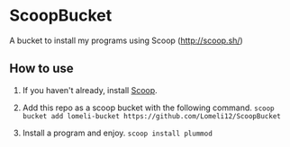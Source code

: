 # ScoopBucket
A bucket to install my programs using Scoop (http://scoop.sh/)

## How to use

1. If you haven't already, install [Scoop](http://scoop.sh/).

2. Add this repo as a scoop bucket with the following command.
```scoop bucket add lomeli-bucket https://github.com/Lomeli12/ScoopBucket```

3. Install a program and enjoy.
```scoop install plummod```
